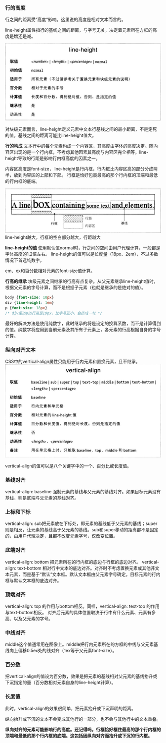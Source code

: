### 行的高度

行之间的距离受“高度“影响。这里说的高度是相对文本而言的。

line-height属性指行的基线之间的距离，与字号无关，决定着元素所在方框的高度是增还是减。

![](line-height.png)

对块级元素而言，line-height定义元素中文本行基线之间的最小距离，不是定死的值，基线之间的距离可能比line-height值大。

**行的构成**
文本行中的每个元素构成一个内容区，其高度由字体的高度决定。随内容区出现的是一个行内框，不考虑其他因素其高度与内容区完全相等。line-height导致的行距是影响行内框高度的因素之一。

内容区高度是font-size，line-height是行内框，行内框比内容区高的部分分成两半，放到内容区的上部和下部。
行框是恰好包裹最高的那个行内框的顶端和最低的行内框的底端。

![](行框的构成示意图.png)
line-height越大，行框的空白部分越大，行距越大

**line-height的值**
使用默认值normal时，行之间的空间由用户代理计算，一般都是字体高度的1.2倍左右。
line-height的值可以是长度量（18px、2em），不过多数情况下首选纯数字。

em、ex和百分数相对元素的font-size值计算。

**行高的继承**
块级元素之间继承的行高有点复杂。从父元素继承line-height值时，根据父元素的字号计算，而不是根据子元素（也就是继承的是绝对的值）。

```CSS
body {font-size: 10px}
div {line-height: 1em}
p {font-size: 18px}
/* div里的p的行高是10px，比字号还小，会挤成一坨 */ 
```

最好的解决方法是使用纯数字，此时继承的将是设定的换算系数，而不是计算得到的值。纯数字将应用到当前元素及其所有子元素上，各元素的行高根据自身的字号计算。

### 纵向对齐文本

CSS中的vertical-align属性只能用于行内元素和置换元素，且不继承。
![](vertical-align.png)

vertical-align的值可以是八个关键字中的一个、百分比或长度值。

### 基线对齐

vertical-align: baseline 强制元素的基线与父元素的基线对齐。如果目标元素没有基线，则是底端与父元素的基线对齐。

### 上标和下标

vertical-align: sub把元素放在下标处，即元素的基线低于父元素的基线；super则是相反，让元素的基线高于父元素的基线。sub和super移动的距离都不是固定的，由用户代理决定，且都不改变元素字号，仅改变位置。

### 底端对齐

vertical-align: bottom 把元素所在的行内框的底边与行框的底边对齐。
vertical-align: text-bottom 相对行中文本的底边对齐。对齐时不考虑置换元素或其他非文本元素，而是基于“默认”文本框。默认文本框由父元素字号确定。目标元素的行内框与默认文本框的底边对齐。

### 顶端对齐

vertical-align: top 的作用与bottom相反。同样，vertical-align: text-top 的作用与text-bottom相反。
对齐后元素的具体位置取决于行中有什么元素、元素有多高、以及父元素的字号。

### 中线对齐

middle这个值通常用在图像上。middle把行内元素所在的方框的中线与父元素基线向上偏移0.5ex处的线对齐（1ex等于父元素font-size）。

### 百分数

把vertical-align的值设为百分数，效果是把元素的基线相对父元素的基线抬升或下沉指定的量（百分数相对元素自身的line-height计算）。

### 长度值

此时，vertical-align的效果很简单，把元素抬升或下沉声明的距离。

纵向抬升或下沉的文本不会变成其他行的一部分，也不会与其他行中的文本重叠。

**纵向对齐的元素可能影响行的高度。还记得吗，行框恰好框住最高的那个行内框的顶端和最低的那个行内框的底端。这包括因纵向对齐而抬升或下沉的行内框。**
